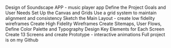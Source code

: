 Design of Soundscape APP - music player app
Define the Project Goals and User Needs
Set Up the Canvas and Grids
Use a grid system to maintain alignment and consistency
Sketch the Main Layout - create low fidelity wireframes
Create High Fidelity Wireframes
Create Sitemaps, User Flows, Define Color Palette and Typography
Design Key Elements for Each Screen 
Create 13 Screens and create Prototype - interactive animations
Full project is on my Github
